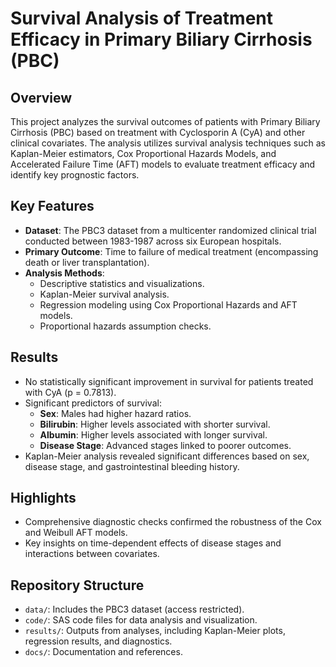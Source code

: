 # Survival Analysis of Treatment Efficacy in Primary Biliary Cirrhosis (PBC)

## Overview

This project analyzes the survival outcomes of patients with Primary Biliary Cirrhosis (PBC) based on treatment with Cyclosporin A (CyA) and other clinical covariates. 
The analysis utilizes survival analysis techniques such as Kaplan-Meier estimators, Cox Proportional Hazards Models, and Accelerated Failure Time (AFT) models to evaluate treatment efficacy and identify key prognostic factors.

## Key Features

- **Dataset**: The PBC3 dataset from a multicenter randomized clinical trial conducted between 1983-1987 across six European hospitals.
- **Primary Outcome**: Time to failure of medical treatment (encompassing death or liver transplantation).
- **Analysis Methods**:
  - Descriptive statistics and visualizations.
  - Kaplan-Meier survival analysis.
  - Regression modeling using Cox Proportional Hazards and AFT models.
  - Proportional hazards assumption checks.

## Results

- No statistically significant improvement in survival for patients treated with CyA (p = 0.7813).
- Significant predictors of survival:
  - **Sex**: Males had higher hazard ratios.
  - **Bilirubin**: Higher levels associated with shorter survival.
  - **Albumin**: Higher levels associated with longer survival.
  - **Disease Stage**: Advanced stages linked to poorer outcomes.
- Kaplan-Meier analysis revealed significant differences based on sex, disease stage, and gastrointestinal bleeding history.

## Highlights

- Comprehensive diagnostic checks confirmed the robustness of the Cox and Weibull AFT models.
- Key insights on time-dependent effects of disease stages and interactions between covariates.

## Repository Structure

- `data/`: Includes the PBC3 dataset (access restricted).
- `code/`: SAS code files for data analysis and visualization.
- `results/`: Outputs from analyses, including Kaplan-Meier plots, regression results, and diagnostics.
- `docs/`: Documentation and references.
